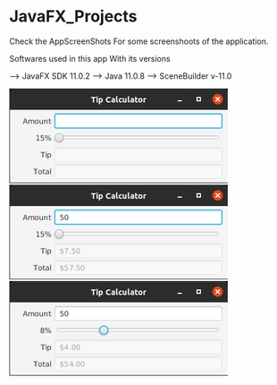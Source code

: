 # JavaFX_Projects

Check the AppScreenShots For some screenshoots of the application.

Softwares used in this app With its versions

--> JavaFX SDK 11.0.2
--> Java 11.0.8 
--> SceneBuilder v-11.0

![alt text](ScreenShots/01.png?raw=true "01") ![alt text](ScreenShots/02.png?raw=true "02") ![alt text](ScreenShots/03.png?raw=true "03") 
